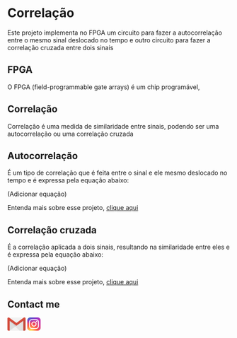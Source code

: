 # Correlação
Este projeto implementa no FPGA um circuito para fazer a autocorrelação entre o mesmo sinal deslocado no tempo e outro circuito para fazer a correlação cruzada entre dois sinais 

## FPGA
O FPGA (field-programmable gate arrays) é um chip programável,  

## Correlação
Correlação é uma medida de similaridade entre sinais, podendo ser uma autocorrelação ou uma correlação cruzada

## Autocorrelação
É um tipo de correlação que é feita entre o sinal e ele mesmo deslocado no tempo e é expressa pela equação abaixo:

(Adicionar equação)

Entenda mais sobre esse projeto, [clique aqui](https://github.com/Jefferson-Lopes/FPGA/tree/master/Correlation/Autocorrelation)

## Correlação cruzada
É a correlação aplicada a dois sinais, resultando na similaridade entre eles e é expressa pela equação abaixo:

(Adicionar equação)

Entenda mais sobre esse projeto, [clique aqui](https://github.com/Jefferson-Lopes/FPGA/tree/master/Correlation/Cross_correlation)

## Contact me
[![](Output_files/gmail.png)](mailto:jefferson.lopes@ee.ufcg.edu.br)     [![](Output_files/insta.png)](https://instagram.com/jeff.777.lopes?igshid=1i5gr7ch0bvkd)
 
